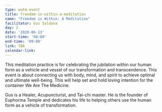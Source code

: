 ```yaml
---
type: watm-event
title: freedom-is-within-a-meditation
name: "Freedom is Within: A Meditation"
facilitator: Gus Saldana
day: 2
date: '2020-06-13'
start-time: '08:00'
end-time: '09:00'
link: TBA
calendar-link:
---
```


This meditation practice is for celebrating the jubilation within our human form as a vehicle and vessel of our transformation and transcendence. This event is about connecting us with body, mind, and spirit to achieve optimal and ultimate well-being. This will help set and hold loving intention for the container We Are The Medicine.

Gus is a Healer, Acupuncturist, and Tai-chi master. He is the founder of Euphorma Temple and dedicates his life to helping others use the human form as a vehicle of transformation.
